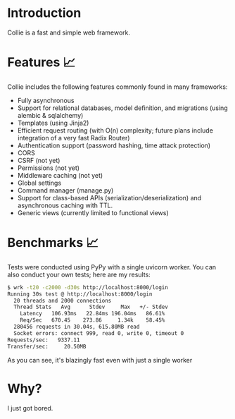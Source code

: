 # Introduction
Collie is a fast and simple web framework.

# Features 📈
Collie includes the following features commonly found in many frameworks:
- Fully asynchronous 
- Support for relational databases, model definition, and migrations (using alembic & sqlalchemy)
- Templates (using Jinja2)
- Efficient request routing (with O(n) complexity; future plans include integration of a very fast Radix Router)
- Authentication support (password hashing, time attack protection)
- CORS
- CSRF (not yet)
- Permissions (not yet)
- Middleware caching (not yet)
- Global settings
- Command manager (manage.py)
- Support for class-based APIs (serialization/deserialization) and asynchronous caching with TTL.
- Generic views (currently limited to functional views)

# Benchmarks 📈
Tests were conducted using PyPy with a single uvicorn worker. You can also conduct your own tests; here are my results:
```bash
$ wrk -t20 -c2000 -d30s http://localhost:8000/login
Running 30s test @ http://localhost:8000/login
  20 threads and 2000 connections
  Thread Stats   Avg      Stdev     Max   +/- Stdev
    Latency   106.93ms   22.84ms 196.04ms   86.61%
    Req/Sec   670.45    273.86     1.34k    58.45%
  280456 requests in 30.04s, 615.80MB read
  Socket errors: connect 999, read 0, write 0, timeout 0
Requests/sec:   9337.11
Transfer/sec:     20.50MB
```
As you can see, it's blazingly fast even with just a single worker

# Why?
I just got bored.
